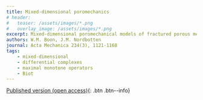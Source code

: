 ```yaml
---
title: Mixed-dimensional poromechanics
# header: 
#   teaser: /assets/images/*.png
#   overlay_image: /assets/images/*.png
excerpt: Mixed-dimensional poromechanical models of fractured porous media
authors: W.M. Boon, J.M. Nordbotten
journal: Acta Mechanica 234(3), 1121-1168
tags: 
    - mixed-dimensional
    - differential complexes
    - maximal monotone operators
    - Biot
---
```


[Published version (open access)](https://doi.org/10.1007/s00707-022-03378-1){: .btn .btn--info}
<!-- [ArXiv (open access)](){: .btn .btn--success} -->


